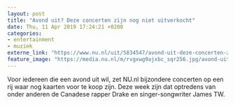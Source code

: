 ```yaml
---
layout: post
title: "Avond uit? Deze concerten zijn nog niet uitverkocht"
date: Thu, 11 Apr 2019 17:24:21 +0200
categories: 
- entertainment 
- muziek 
externe_link: "https://www.nu.nl/uit/5834547/avond-uit-deze-concerten-zijn-nog-niet-uitverkocht.html"
feature_image: "https://media.nu.nl/m/rvgxwg9ajxbc_sqr256.jpg/avond-uit-deze-concerten-zijn-nog-niet-uitverkocht.jpg"
---
```


Voor iedereen die een avond uit wil, zet NU.nl bijzondere concerten op een rij waar nog kaarten voor te koop zijn. Deze week zijn dat optredens van onder anderen de Canadese rapper Drake en singer-songwriter James TW.
